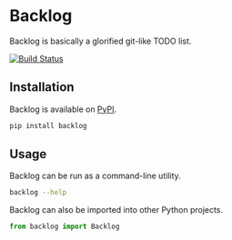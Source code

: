 # Backlog

Backlog is basically a glorified git-like TODO list.

[![Build Status](https://img.shields.io/codeship/3c3bac90-ecbc-0132-3f37-1232bdb5f33c/master.svg)](https://codeship.com/projects/83804)

## Installation

Backlog is available on [PyPI](https://pypi.python.org/pypi/backlog).

``` sh
pip install backlog
```

## Usage

Backlog can be run as a command-line utility.

``` sh
backlog --help
```

Backlog can also be imported into other Python projects.

``` python
from backlog import Backlog
```
